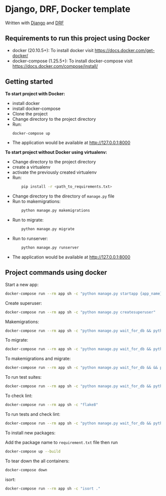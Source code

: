 # Django, DRF, Docker template

Written with [Django](https://www.djangoproject.com/) and [DRF](https://www.django-rest-framework.org/)

## Requirements to run this project using Docker

- docker (20.10.5+): To install docker visit https://docs.docker.com/get-docker/
- docker-compose (1.25.5+): To install docker-compose visit https://docs.docker.com/compose/install/


## Getting started

**To start project with Docker:**
 - install docker
 - install docker-compose
 - Clone the project  
 - Change directory to the project directory 
 - Run:
    ```bash
    docker-compose up
    ```
  - The application would be available at http://127.0.0.1:8000

**To start project without Docker using virtualenv:**
 - Change directory to the project directory     
 - create a virtualenv
 - activate the previously created virtualenv
 - Run:
    ```bash
        pip install -r <path_to_requirements.txt>
    ```
 - Change directory to the directory of ```manage.py``` file
 - Run to makemigrations: 
    ```bash
        python manage.py makemigrations
    ```
 - Run to migrate:
    ```bash
        python manage.py migrate
    ```
 - Run to runserver:
    ```bash
        python manage.py runserver
    ```
  - The application would be available at http://127.0.0.1:8000


## Project commands using docker

Start a new app:

```bash
docker-compose run --rm app sh -c "python manage.py startapp {app_name}"
```

Create superuser:

```bash
docker-compose run --rm app sh -c "python manage.py createsuperuser"
```

Makemigrations:

```bash
docker-compose run --rm app sh -c "python manage.py wait_for_db && python manage.py makemigrations"
```

To migrate:

```bash
docker-compose run --rm app sh -c "python manage.py wait_for_db && python manage.py migrate"
```

To makemigrations and migrate:

```bash
docker-compose run --rm app sh -c "python manage.py wait_for_db && && python manage.py makemigrations && python manage.py migrate"
```

To run test suites:

```bash
docker-compose run --rm app sh -c "python manage.py wait_for_db && python manage.py test"
```

To check lint:

```bash
docker-compose run --rm app sh -c "flake8"
```

To run tests and check lint:

```bash
docker-compose run --rm app sh -c "python manage.py wait_for_db && python manage.py test && flake8"
```

To install new packages:

Add the package name to  ```requirement.txt``` file
then run 

```bash
docker-compose up --build
```

To tear down the all containers:

```bash
docker-compose down
```

isort:

```bash
docker-compose run --rm app sh -c "isort ."
```
